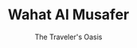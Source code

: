 ---
layout: project
title: Wahat Al Musafer
subtitle: The Traveler's Oasis
type: Architecture
location: United Arab Emirates
year: 2024
team: Alya AlZeyoudi
role: Conceptual Design, Rendering, Structural Design
thumbnail: /assets/images/projects/wahat-al-musafer/wahat-al-musafer-thumbnail.jpeg
featured_image: /assets/images/projects/wahat-al-musafer/wahat-al-musafer-2.jpeg
description: A prototype for Future Living in Münsterland
selected: false
published: false
---